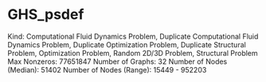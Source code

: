 # GHS_psdef

Kind: Computational Fluid Dynamics Problem, Duplicate Computational Fluid Dynamics Problem, Duplicate Optimization Problem, Duplicate Structural Problem, Optimization Problem, Random 2D/3D Problem, Structural Problem
Max Nonzeros: 77651847
Number of Graphs: 32
Number of Nodes (Median): 51402
Number of Nodes (Range): 15449 - 952203